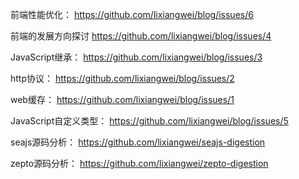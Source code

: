 前端性能优化：
https://github.com/lixiangwei/blog/issues/6

前端的发展方向探讨
https://github.com/lixiangwei/blog/issues/4

JavaScript继承：
https://github.com/lixiangwei/blog/issues/3

http协议：
https://github.com/lixiangwei/blog/issues/2

web缓存：
https://github.com/lixiangwei/blog/issues/1

JavaScript自定义类型：
https://github.com/lixiangwei/blog/issues/5

seajs源码分析：
https://github.com/lixiangwei/seajs-digestion  
    
zepto源码分析：
https://github.com/lixiangwei/zepto-digestion
